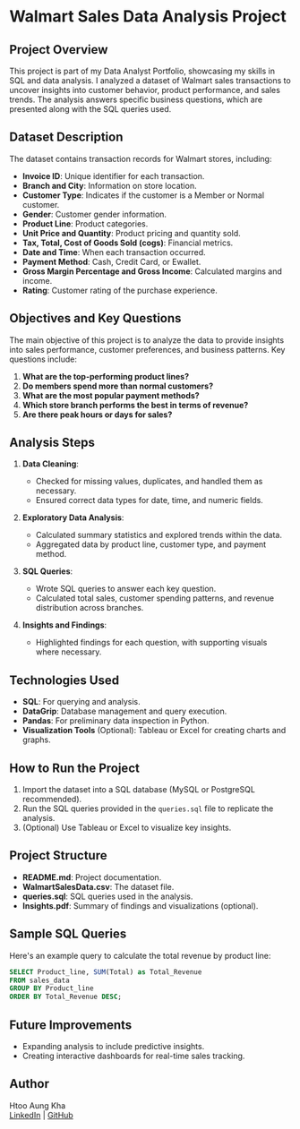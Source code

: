 
# Walmart Sales Data Analysis Project

## Project Overview

This project is part of my Data Analyst Portfolio, showcasing my skills in SQL and data analysis. I analyzed a dataset of Walmart sales transactions to uncover insights into customer behavior, product performance, and sales trends. The analysis answers specific business questions, which are presented along with the SQL queries used.

## Dataset Description

The dataset contains transaction records for Walmart stores, including:
- **Invoice ID**: Unique identifier for each transaction.
- **Branch and City**: Information on store location.
- **Customer Type**: Indicates if the customer is a Member or Normal customer.
- **Gender**: Customer gender information.
- **Product Line**: Product categories.
- **Unit Price and Quantity**: Product pricing and quantity sold.
- **Tax, Total, Cost of Goods Sold (cogs)**: Financial metrics.
- **Date and Time**: When each transaction occurred.
- **Payment Method**: Cash, Credit Card, or Ewallet.
- **Gross Margin Percentage and Gross Income**: Calculated margins and income.
- **Rating**: Customer rating of the purchase experience.

## Objectives and Key Questions

The main objective of this project is to analyze the data to provide insights into sales performance, customer preferences, and business patterns. Key questions include:

1. **What are the top-performing product lines?**
2. **Do members spend more than normal customers?**
3. **What are the most popular payment methods?**
4. **Which store branch performs the best in terms of revenue?**
5. **Are there peak hours or days for sales?**

## Analysis Steps

1. **Data Cleaning**: 
   - Checked for missing values, duplicates, and handled them as necessary.
   - Ensured correct data types for date, time, and numeric fields.

2. **Exploratory Data Analysis**:
   - Calculated summary statistics and explored trends within the data.
   - Aggregated data by product line, customer type, and payment method.

3. **SQL Queries**:
   - Wrote SQL queries to answer each key question.
   - Calculated total sales, customer spending patterns, and revenue distribution across branches.

4. **Insights and Findings**:
   - Highlighted findings for each question, with supporting visuals where necessary.

## Technologies Used

- **SQL**: For querying and analysis.
- **DataGrip**: Database management and query execution.
- **Pandas**: For preliminary data inspection in Python.
- **Visualization Tools** (Optional): Tableau or Excel for creating charts and graphs.

## How to Run the Project

1. Import the dataset into a SQL database (MySQL or PostgreSQL recommended).
2. Run the SQL queries provided in the `queries.sql` file to replicate the analysis.
3. (Optional) Use Tableau or Excel to visualize key insights.

## Project Structure

- **README.md**: Project documentation.
- **WalmartSalesData.csv**: The dataset file.
- **queries.sql**: SQL queries used in the analysis.
- **Insights.pdf**: Summary of findings and visualizations (optional).

## Sample SQL Queries

Here's an example query to calculate the total revenue by product line:

```sql
SELECT Product_line, SUM(Total) as Total_Revenue
FROM sales_data
GROUP BY Product_line
ORDER BY Total_Revenue DESC;
```

## Future Improvements

- Expanding analysis to include predictive insights.
- Creating interactive dashboards for real-time sales tracking.
  
## Author

Htoo Aung Kha  
[LinkedIn](https://www.linkedin.com/in/htoo-aung-kha-ab1802325) | [GitHub](https://github.com/TicketAnalyticsX)

